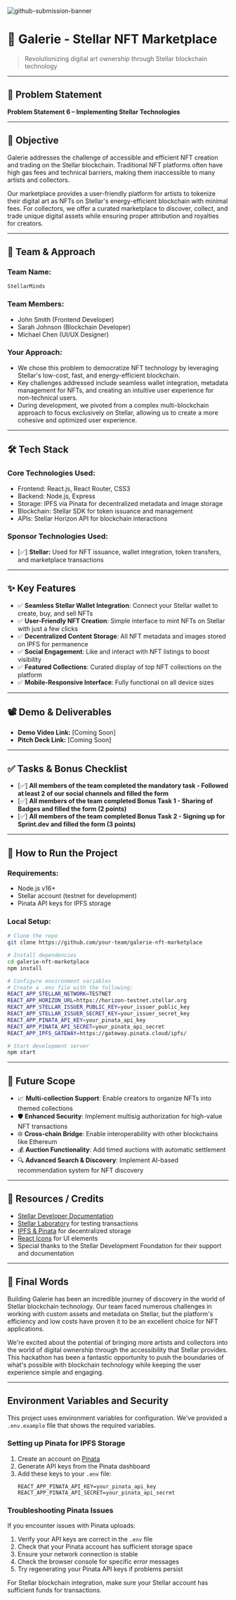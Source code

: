 ![github-submission-banner](https://github.com/user-attachments/assets/a1493b84-e4e2-456e-a791-ce35ee2bcf2f)

# 🚀 Galerie - Stellar NFT Marketplace

> Revolutionizing digital art ownership through Stellar blockchain technology

---

## 📌 Problem Statement

**Problem Statement 6 – Implementing Stellar Technologies**

---

## 🎯 Objective

Galerie addresses the challenge of accessible and efficient NFT creation and trading on the Stellar blockchain. Traditional NFT platforms often have high gas fees and technical barriers, making them inaccessible to many artists and collectors.

Our marketplace provides a user-friendly platform for artists to tokenize their digital art as NFTs on Stellar's energy-efficient blockchain with minimal fees. For collectors, we offer a curated marketplace to discover, collect, and trade unique digital assets while ensuring proper attribution and royalties for creators.

---

## 🧠 Team & Approach

### Team Name:  
`StellarMinds`

### Team Members:  
- John Smith (Frontend Developer)  
- Sarah Johnson (Blockchain Developer)  
- Michael Chen (UI/UX Designer)  

### Your Approach:  
- We chose this problem to democratize NFT technology by leveraging Stellar's low-cost, fast, and energy-efficient blockchain.
- Key challenges addressed include seamless wallet integration, metadata management for NFTs, and creating an intuitive user experience for non-technical users.
- During development, we pivoted from a complex multi-blockchain approach to focus exclusively on Stellar, allowing us to create a more cohesive and optimized user experience.

---

## 🛠️ Tech Stack

### Core Technologies Used:
- Frontend: React.js, React Router, CSS3
- Backend: Node.js, Express
- Storage: IPFS via Pinata for decentralized metadata and image storage
- Blockchain: Stellar SDK for token issuance and management
- APIs: Stellar Horizon API for blockchain interactions

### Sponsor Technologies Used:
- [✅] **Stellar:** Used for NFT issuance, wallet integration, token transfers, and marketplace transactions

---

## ✨ Key Features

- ✅ **Seamless Stellar Wallet Integration**: Connect your Stellar wallet to create, buy, and sell NFTs
- ✅ **User-Friendly NFT Creation**: Simple interface to mint NFTs on Stellar with just a few clicks
- ✅ **Decentralized Content Storage**: All NFT metadata and images stored on IPFS for permanence
- ✅ **Social Engagement**: Like and interact with NFT listings to boost visibility
- ✅ **Featured Collections**: Curated display of top NFT collections on the platform
- ✅ **Mobile-Responsive Interface**: Fully functional on all device sizes

---

## 📽️ Demo & Deliverables

- **Demo Video Link:** [Coming Soon]  
- **Pitch Deck Link:** [Coming Soon]  

---

## ✅ Tasks & Bonus Checklist

- [✅] **All members of the team completed the mandatory task - Followed at least 2 of our social channels and filled the form**
- [✅] **All members of the team completed Bonus Task 1 - Sharing of Badges and filled the form (2 points)**
- [✅] **All members of the team completed Bonus Task 2 - Signing up for Sprint.dev and filled the form (3 points)**

---

## 🧪 How to Run the Project

### Requirements:
- Node.js v16+ 
- Stellar account (testnet for development)
- Pinata API keys for IPFS storage

### Local Setup:
```bash
# Clone the repo
git clone https://github.com/your-team/galerie-nft-marketplace

# Install dependencies
cd galerie-nft-marketplace
npm install

# Configure environment variables
# Create a .env file with the following:
REACT_APP_STELLAR_NETWORK=TESTNET
REACT_APP_HORIZON_URL=https://horizon-testnet.stellar.org
REACT_APP_STELLAR_ISSUER_PUBLIC_KEY=your_issuer_public_key
REACT_APP_STELLAR_ISSUER_SECRET_KEY=your_issuer_secret_key
REACT_APP_PINATA_API_KEY=your_pinata_api_key
REACT_APP_PINATA_API_SECRET=your_pinata_api_secret
REACT_APP_IPFS_GATEWAY=https://gateway.pinata.cloud/ipfs/

# Start development server
npm start
```

---

## 🧬 Future Scope

- 📈 **Multi-collection Support**: Enable creators to organize NFTs into themed collections
- 🛡️ **Enhanced Security**: Implement multisig authorization for high-value NFT transactions
- 🌐 **Cross-chain Bridge**: Enable interoperability with other blockchains like Ethereum
- 💰 **Auction Functionality**: Add timed auctions with automatic settlement
- 🔍 **Advanced Search & Discovery**: Implement AI-based recommendation system for NFT discovery

---

## 📎 Resources / Credits

- [Stellar Developer Documentation](https://developers.stellar.org/docs)
- [Stellar Laboratory](https://laboratory.stellar.org/) for testing transactions
- [IPFS & Pinata](https://pinata.cloud/) for decentralized storage
- [React Icons](https://react-icons.github.io/react-icons/) for UI elements
- Special thanks to the Stellar Development Foundation for their support and documentation

---

## 🏁 Final Words

Building Galerie has been an incredible journey of discovery in the world of Stellar blockchain technology. Our team faced numerous challenges in working with custom assets and metadata on Stellar, but the platform's efficiency and low costs have proven it to be an excellent choice for NFT applications.

We're excited about the potential of bringing more artists and collectors into the world of digital ownership through the accessibility that Stellar provides. This hackathon has been a fantastic opportunity to push the boundaries of what's possible with blockchain technology while keeping the user experience simple and engaging.

---

## Environment Variables and Security

This project uses environment variables for configuration. We've provided a `.env.example` file that shows the required variables.

### Setting up Pinata for IPFS Storage

1. Create an account on [Pinata](https://app.pinata.cloud)
2. Generate API keys from the Pinata dashboard
3. Add these keys to your `.env` file:
   ```
   REACT_APP_PINATA_API_KEY=your_pinata_api_key
   REACT_APP_PINATA_API_SECRET=your_pinata_api_secret
   ```

### Troubleshooting Pinata Issues

If you encounter issues with Pinata uploads:

1. Verify your API keys are correct in the `.env` file
2. Check that your Pinata account has sufficient storage space
3. Ensure your network connection is stable
4. Check the browser console for specific error messages
5. Try regenerating your Pinata API keys if problems persist

For Stellar blockchain integration, make sure your Stellar account has sufficient funds for transactions.

